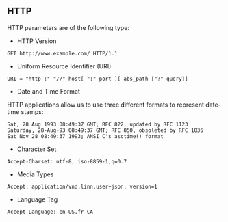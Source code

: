 ## HTTP

HTTP parameters are of the following type:

- HTTP Version

```
GET http://www.example.com/ HTTP/1.1
```

- Uniform Resource Identifier (URI)

```
URI = "http :" "//" host[ ":" port ][ abs_path ["?" query]]
```

- Date and Time Format

HTTP applications allow us to use three different formats to represent date-time stamps:

```
Sat, 28 Aug 1993 08:49:37 GMT; RFC 822, updated by RFC 1123
Saturday, 28-Aug-93 08:49:37 GMT; RFC 850, obsoleted by RFC 1036
Sat Nov 28 08:49:37 1993; ANSI C's asctime() format
```

- Character Set

```
Accept-Charset: utf-8, iso-8859-1;q=0.7
```

- Media Types

```
Accept: application/vnd.linn.user+json; version=1
```

- Language Tag

```
Accept-Language: en-US,fr-CA
```
